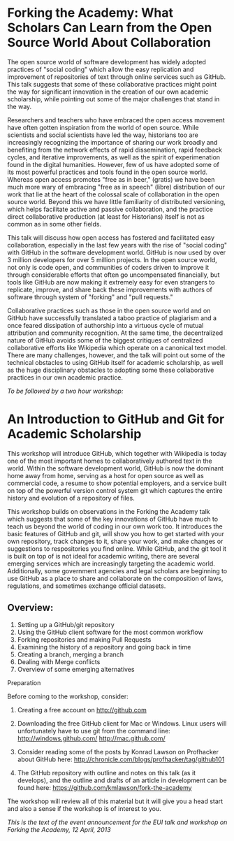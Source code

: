 # Forking the Academy: What Scholars Can Learn from the Open Source World About Collaboration

The open source world of software development has widely adopted practices of "social coding" which allow the easy replication and improvement of repositories of text through online services such as GitHub. This talk suggests that some of these collaborative practices might point the way for significant innovation in the creation of our own academic scholarship, while pointing out some of the major challenges that stand in the way. 

Researchers and teachers who have embraced the open access movement have often gotten inspiration from the world of open source. While scientists and social scientists have led the way, historians too are increasingly recognizing the importance of sharing our work broadly and benefiting from the network effects of rapid dissemination, rapid feedback cycles, and iterative improvements, as well as the spirit of experimenation found in the digital humanities. However, few of us have adopted some of its most powerful practices and tools found in the open source world. Whereas open access promotes "free as in beer," (gratis) we have been much more wary of embracing "free as in speech" (libre) distribution of our work that lie at the heart of the colossal scale of collaboration in the open source world. Beyond this we have little familiarity of distributed versioning, which helps facilitate active and passive collaboration, and the practice direct collaborative production (at least for Historians) itself is not as common as in some other fields. 

This talk will discuss how open access has fostered and facilitated easy collaboration, especially in the last few years with the rise of "social coding" with GitHub in the software development world. GitHub is now used by over 3 million developers for over 5 million projects. In the open source world, not only is code open, and communities of coders driven to improve it through considerable efforts that often go uncompensated financially, but tools like GitHub are now making it extremely easy for even strangers to replicate, improve, and share back these improvements with authors of software through system of "forking" and "pull requests." 

Collaborative practices such as those in the open source world and on GitHub have successfully translated a taboo practice of plagiarism and a once feared dissipation of authorship into a virtuous cycle of mutual attribution and community recognition. At the same time, the decentralized nature of GitHub avoids some of the biggest critiques of centralized collaborative efforts like Wikipedia which operate on a canonical text model. There are many challenges, however, and the talk will point out some of the technical obstacles to using GitHub itself for academic scholarship, as well as the huge disciplinary obstacles to adopting some these collaborative practices in our own academic practice.

*To be followed by a two hour workshop:*

# An Introduction to GitHub and Git for Academic Scholarship

This workshop will introduce GitHub, which together with Wikipedia is today one of the most important homes to collaboratively authored text in the world. Within the software development world, GitHub is now the dominant home away from home, serving as a host for open source as well as commercial code, a resume to show potential employers, and a service built on top of the powerful version control system git which captures the entire history and evolution of a repository of files.

This workshop builds on observations in the Forking the Academy talk which suggests that some of the key innovations of GitHub have much to teach us beyond the world of coding in our own work too. It introduces the basic features of GitHub and git, will show you how to get started with your own repository, track changes to it, share your work, and make changes or suggestions to respositories you find online. While GitHub, and the git tool it is built on top of is not ideal for academic writing, there are several emerging services which are increasingly targeting the academic world. Additionally, some government agencies and legal scholars are beginning to use GitHub as a place to share and collaborate on the composition of laws, regulations, and sometimes exchange official datasets.

## Overview:

1. Setting up a GitHub/git repository
2. Using the GitHub client software for the most common workflow
3. Forking repositories and making Pull Requests
4. Examining the history of a repository and going back in time
5. Creating a branch, merging a branch
6. Dealing with Merge conflicts
7. Overview of some emerging alternatives

Preparation

Before coming to the workshop, consider:

1. Creating a free account on http://github.com

2.  Downloading the free GitHub client for Mac or Windows. Linux users will unfortunately have to use git from the command line:
http://windows.github.com/
http://mac.github.com/

3. Consider reading some of the posts by Konrad Lawson on Profhacker about GitHub here:
http://chronicle.com/blogs/profhacker/tag/github101

4. The GitHub repository with outline and notes on this talk (as it develops), and the outline and drafts of an article in development can be found here:
https://github.com/kmlawson/fork-the-academy

The workshop will review all of this material but it will give you a head start and also a sense if the workshop is of interest to you.

*This is the text of the event announcement for the EUI talk and workshop on Forking the Academy, 12 April, 2013*
